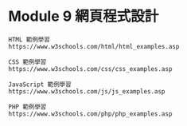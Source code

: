 # Module 9 網頁程式設計
```
HTML 範例學習
https://www.w3schools.com/html/html_examples.asp
```
```
CSS 範例學習
https://www.w3schools.com/css/css_examples.asp
```
```
JavaScript 範例學習
https://www.w3schools.com/js/js_examples.asp
```
```
PHP 範例學習
https://www.w3schools.com/php/php_examples.asp
```
